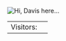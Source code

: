![Hi, Davis here...](https://readme-typing-svg.herokuapp.com?font=monaco&color=00e30c&size=36&vCenter=true&lines=Hi%2C+Davis+here...)


<table>
  <tr>
    <td>Visitors: </td>
    <td><img src="https://profile-counter.glitch.me/tibendadavis/count.svg" alt="" /></td>
  </tr>
</table>


